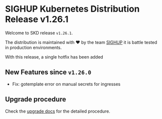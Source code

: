 # SIGHUP Kubernetes Distribution Release v1.26.1

Welcome to SKD release `v1.26.1`.

The distribution is maintained with ❤️ by the team [SIGHUP](https://sighup.io/) it is battle tested in production environments.

With this release, a single hotfix has been added

## New Features since `v1.26.0`

- Fix: gotemplate error on manual secrets for ingresses

## Upgrade procedure

Check the [upgrade docs](https://github.com/sighupio/furyctl/tree/main/docs/upgrades/kfd/README.md) for the detailed procedure.
